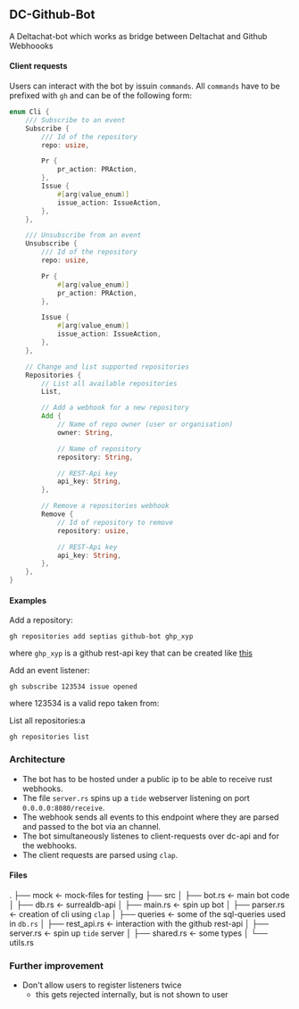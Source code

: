 ## DC-Github-Bot

A Deltachat-bot which works as bridge between Deltachat and Github Webhoooks

#### Client requests
Users can interact with the bot by issuin `commands`.
All `commands` have to be prefixed with `gh` and can be of the following form:

```rust
enum Cli {
    /// Subscribe to an event
    Subscribe {
        /// Id of the repository
        repo: usize,

        Pr {
            pr_action: PRAction,
        },
        Issue {
            #[arg(value_enum)]
            issue_action: IssueAction,
        },
    },

    /// Unsubscribe from an event
    Unsubscribe {
        /// Id of the repository
        repo: usize,

        Pr {
            #[arg(value_enum)]
            pr_action: PRAction,
        },

        Issue {
            #[arg(value_enum)]
            issue_action: IssueAction,
        },
    },

    // Change and list supported repositories
    Repositories {
        // List all available repositories
        List,

        // Add a webhook for a new repository
        Add {
            // Name of repo owner (user or organisation)
            owner: String,

            // Name of repository
            repository: String,

            // REST-Api key
            api_key: String,
        },

        // Remove a repositories webhook
        Remove {
            // Id of repository to remove
            repository: usize,

            // REST-Api key
            api_key: String,
        },
    },
}
```

#### Examples

Add a repository:
```
gh repositories add septias github-bot ghp_xyp
```
where `ghp_xyp` is a github rest-api key that can be created like [this](https://docs.github.com/en/authentication/keeping-your-account-and-data-secure/creating-a-personal-access-token)

Add an event listener:
```
gh subscribe 123534 issue opened
```
where 123534 is a valid repo taken from:

List all repositories:a
```
gh repositories list
```

### Architecture
- The bot has to be hosted under a public ip to be able to receive rust webhooks.
- The file `server.rs` spins up a `tide` webserver listening on port `0.0.0.0:8080/receive`.
- The webhook sends all events to this endpoint where they are parsed and passed to the bot via an channel.
- The bot simultaneously listenes to client-requests over dc-api and for the webhooks.
- The client requests are parsed using `clap`.

#### Files
.
├── mock <- mock-files for testing
├── src
│ ├── bot.rs <- main bot code
│ ├── db.rs <- surrealdb-api
│ ├── main.rs <- spin up bot
│ ├── parser.rs <- creation of cli using `clap`
│ ├── queries <- some of the sql-queries used in `db.rs`
│ ├── rest_api.rs <- interaction with the github rest-api
│ ├── server.rs <- spin up `tide` server
│ ├── shared.rs <- some types
│ └── utils.rs

### Further improvement
- Don't allow users to register listeners twice
  - this gets rejected internally, but is not shown to user
